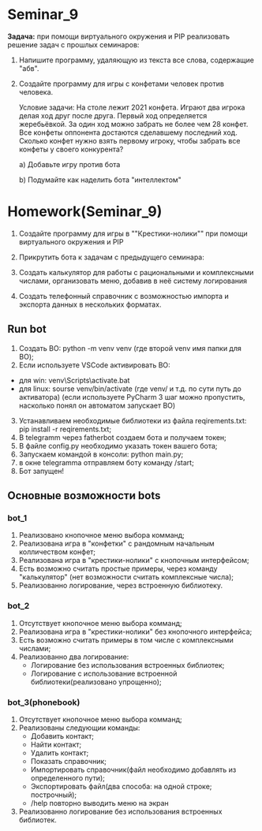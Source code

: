 # Seminar_9
**Задача:** при помощи виртуального окружения и PIP реализовать решение задач с прошлых семинаров:

1. Напишите программу, удаляющую из текста все слова, содержащие "абв".
2. Создайте программу для игры с конфетами человек против человека.
    
    Условие задачи: На столе лежит 2021 конфета. Играют два игрока делая ход друг после друга. Первый ход определяется жеребьёвкой. За один ход можно забрать не более чем 28 конфет. Все конфеты оппонента достаются сделавшему последний ход. Сколько конфет нужно взять первому игроку, чтобы забрать все конфеты у своего конкурента?
    
    a) Добавьте игру против бота
    
    b) Подумайте как наделить бота "интеллектом"

# Homework(Seminar_9)

1. Создайте программу для игры в ""Крестики-нолики"" при помощи виртуального окружения и PIP

2. Прикрутить бота к задачам с предыдущего семинара:
1. Создать калькулятор для работы с рациональными и комплексными числами, организовать меню, добавив в неё систему логирования
2. Создать телефонный справочник с возможностью импорта и экспорта данных в нескольких форматах.

## Run bot

1. Создать ВО: python -m venv venv (где второй venv имя папки для ВО);
2. Если используете VSCode активировать ВО: 
-  для win: venv\Scripts\activate.bat
-  для linux: sourse venv/bin/activate
(где venv/ и т.д. по сути путь до активатора)
(если используете PyCharm 3 шаг можно пропустить, насколько понял он автоматом запускает ВО)
3. Устанавливаем необходимые библиотеки из файла reqirements.txt: pip install -r reqirements.txt;
4. В telegramm через fatherbot создаем бота и получаем токен;
5. В файле config.py необходимо указать токен вашего бота;
6. Запускаем командой в консоли: python main.py;
7. в окне telegramma отправляем боту команду /start;
8. Бот запущен!
   
## Основные возможности bots

### bot_1

1. Реализовано кнопочное меню выбора комманд;
2. Реализована игра в "конфетки" с рандомным начальным колличеством конфет;
3. Реализована игра в "крестики-нолики" с кнопочным интерфейсом;
4. Есть возможно считать простые примеры, через команду "калькулятор" (нет возможности считать комплексные числа);
5. Реализованно логирование, через встроенную библиотеку.

### bot_2

1. Отсутствует кнопочное меню выбора комманд;
2. Реализована игра в "крестики-нолики" без кнопочного интерфейса;
3. Есть возможно считать примеры в том числе с комплексными числами;
4. Реализованно два логирование:
   - Логирование без использования встроенных библиотек;
   - Логирование с использование встроенной библиотеки(реализовано упрощенно);

### bot_3(phonebook)

1. Отсутствует кнопочное меню выбора комманд;
2. Реализованы следующии команды:
   - Добавить контакт;
   - Найти контакт;
   - Удалить контакт;
   - Показать справочник;
   - Импортировать справочник(файл необходимо добавлять из определенного пути);
   - Экспортировать файл(два способа: на одной строке; построчный);
   - /help повторно выводить меню на экран
3. Реализованно логирование без использования встроенных библиотек.